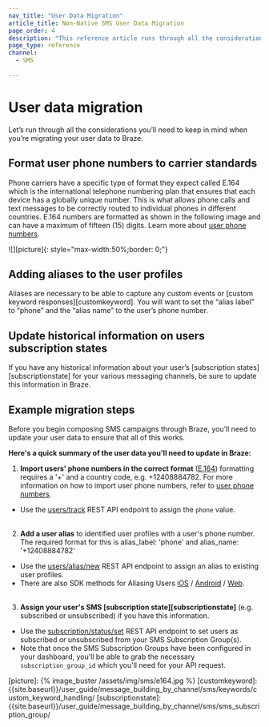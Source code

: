 ```yaml
---
nav_title: "User Data Migration"
article_title: Non-Native SMS User Data Migration
page_order: 4
description: "This reference article runs through all the considerations a non-native SMS user should keep in mind when migrating user data to Braze."
page_type: reference
channel:
  - SMS
  
---
```


# User data migration

Let’s run through all the considerations you’ll need to keep in mind when you’re migrating your user data to Braze. 

## Format user phone numbers to carrier standards

Phone carriers have a specific type of format they expect called E.164 which is the international telephone numbering plan that ensures that each device has a globally unique number. This is what allows phone calls and text messages to be correctly routed to individual phones in different countries. E.164 numbers are formatted as shown in the following image and can have a maximum of fifteen (15) digits. Learn more about [user phone numbers][userphone].

![][picture]{: style="max-width:50%;border: 0;"}

## Adding aliases to the user profiles

Aliases are necessary to be able to capture any custom events or [custom keyword responses][customkeyword]. You will want to set the “alias label” to “phone” and the “alias name” to the user’s phone number.

## Update historical information on users subscription states

If you have any historical information about your user’s [subscription states][subscriptionstate] for your various messaging channels, be sure to update this information in Braze. 

## Example migration steps

Before you begin composing SMS campaigns through Braze, you’ll need to update your user data to ensure that all of this works. 

**Here's a quick summary of the user data you'll need to update in Braze:**

1. **Import users' phone numbers in the correct format** ([E.164][0]) formatting requires a '+' and a country code, e.g. +12408884782. For more information on how to import user phone numbers, refer to [user phone numbers][userphone].
  - Use the [users/track][1] REST API endpoint to assign the `phone` value.<br><br>

2. **Add a user alias** to identified user profiles with a user's phone number. The required format for this is alias_label: 'phone' and alias_name: '+12408884782'
  - Use the [users/alias/new][2] REST API endpoint to assign an alias to existing user profiles.
  - There are also SDK methods for Aliasing Users [iOS][3] / [Android][4] / [Web][5].<br><br>

3. **Assign your user's SMS [subscription state][subscriptionstate]** (e.g. subscribed or unsubscribed) if you have this information.
  - Use the [subscription/status/set][6] REST API endpoint to set users as subscribed or unsubscribed from your SMS Subscription Group(s).
  - Note that once the SMS Subscription Groups have been configured in your dashboard, you'll be able to grab the necessary `subscription_group_id` which you'll need for your API request.


[0]: https://en.wikipedia.org/wiki/E.164
[userphone]: {{site.baseurl}}/user_guide/message_building_by_channel/sms/phone_numbers/user_phone_numbers/
[1]: {{site.baseurl}}/api/endpoints/user_data/post_user_track/
[2]: {{site.baseurl}}/api/endpoints/user_data/post_user_alias/
[3]: {{site.baseurl}}/developer_guide/platform_integration_guides/ios/analytics/setting_user_ids/#aliasing-users
[4]: {{site.baseurl}}/developer_guide/platform_integration_guides/android/analytics/setting_user_ids/#aliasing-users
[5]: {{site.baseurl}}/developer_guide/platform_integration_guides/web/analytics/setting_user_ids/#aliasing-users
[6]: {{site.baseurl}}/api/endpoints/subscription_groups/post_update_user_subscription_group_status/
[picture]: {% image_buster /assets/img/sms/e164.jpg %}
[customkeyword]: {{site.baseurl}}/user_guide/message_building_by_channel/sms/keywords/custom_keyword_handling/
[subscriptionstate]: {{site.baseurl}}/user_guide/message_building_by_channel/sms/sms_subscription_group/
